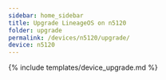 ```yaml
---
sidebar: home_sidebar
title: Upgrade LineageOS on n5120
folder: upgrade
permalink: /devices/n5120/upgrade/
device: n5120
---
```

{% include templates/device_upgrade.md %}
